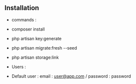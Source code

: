 ## Installation

- commands :
- composer install
- php artisan key:generate
- php artisan migrate:fresh --seed
- php artisan storage:link


- Users :
- Default user : email : user@app.com / password : password
